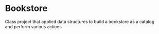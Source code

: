 # Bookstore
Class project that applied data structures to build a bookstore as a catalog and perform various actions
